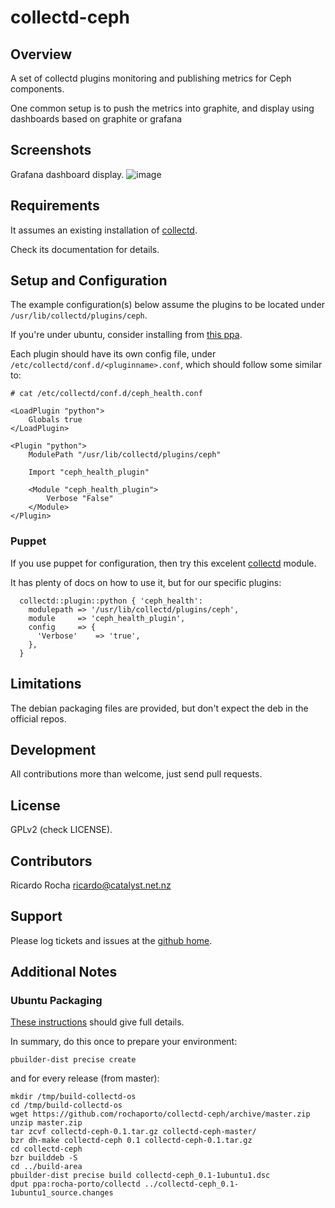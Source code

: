 collectd-ceph
==================

## Overview

A set of collectd plugins monitoring and publishing metrics for Ceph components.

One common setup is to push the metrics into graphite, and display using dashboards based on graphite or grafana

## Screenshots

Grafana dashboard display.
![image](https://raw.github.com/rochaporto/collectd-ceph/master/public/ceph-overview.png)

## Requirements

It assumes an existing installation of [collectd](http://collectd.org/documentation.shtml).

Check its documentation for details.

## Setup and Configuration

The example configuration(s) below assume the plugins to be located under `/usr/lib/collectd/plugins/ceph`.

If you're under ubuntu, consider installing from [this ppa](https://launchpad.net/~rocha-porto/+archive/collectd).

Each plugin should have its own config file, under `/etc/collectd/conf.d/<pluginname>.conf`, which
should follow some similar to:
```
# cat /etc/collectd/conf.d/ceph_health.conf

<LoadPlugin "python">
    Globals true
</LoadPlugin>

<Plugin "python">
    ModulePath "/usr/lib/collectd/plugins/ceph"

    Import "ceph_health_plugin"

    <Module "ceph_health_plugin">
        Verbose "False"
    </Module>
</Plugin>
```

### Puppet

If you use puppet for configuration, then try this excelent [collectd](https://github.com/pdxcat/puppet-module-collectd) module.

It has plenty of docs on how to use it, but for our specific plugins:
```
  collectd::plugin::python { 'ceph_health':
    modulepath => '/usr/lib/collectd/plugins/ceph',
    module     => 'ceph_health_plugin',
    config     => {
      'Verbose'    => 'true',
    },
  }
```

## Limitations

The debian packaging files are provided, but don't expect the deb in the official repos.

## Development

All contributions more than welcome, just send pull requests.

## License

GPLv2 (check LICENSE).

## Contributors

Ricardo Rocha <ricardo@catalyst.net.nz>

## Support

Please log tickets and issues at the [github home](https://github.com/rochaporto/collectd-ceph/issues).

## Additional Notes

### Ubuntu Packaging

[These instructions](http://packaging.ubuntu.com/html/packaging-new-software.html) should give full details.

In summary, do this once to prepare your environment:
```
pbuilder-dist precise create
```

and for every release (from master):
```
mkdir /tmp/build-collectd-os
cd /tmp/build-collectd-os
wget https://github.com/rochaporto/collectd-ceph/archive/master.zip
unzip master.zip
tar zcvf collectd-ceph-0.1.tar.gz collectd-ceph-master/
bzr dh-make collectd-ceph 0.1 collectd-ceph-0.1.tar.gz
cd collectd-ceph
bzr builddeb -S
cd ../build-area
pbuilder-dist precise build collectd-ceph_0.1-1ubuntu1.dsc
dput ppa:rocha-porto/collectd ../collectd-ceph_0.1-1ubuntu1_source.changes
```
